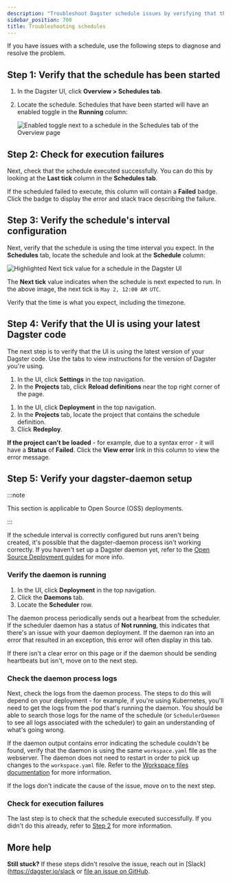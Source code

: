 ```yaml
---
description: "Troubleshoot Dagster schedule issues by verifying that the schedule is included in the Definitions object, the schedule has started, the execution succeeded, the schedule's interval is configured correctly, the code version is correct on Dagster, and that the dagster-daemon is properly set up."
sidebar_position: 700
title: Troubleshooting schedules
---
```


If you have issues with a schedule, use the following steps to diagnose and resolve the problem.

## Step 1: Verify that the schedule has been started

1. In the Dagster UI, click **Overview > Schedules tab**.
2. Locate the schedule. Schedules that have been started will have an enabled toggle in the **Running** column:

   ![Enabled toggle next to a schedule in the Schedules tab of the Overview page](/images/guides/automate/schedules/schedules-enabled-toggle.png)

## Step 2: Check for execution failures

Next, check that the schedule executed successfully. You can do this by looking at the **Last tick** column in the **Schedules tab**.

If the scheduled failed to execute, this column will contain a **Failed** badge. Click the badge to display the error and stack trace describing the failure.

## Step 3: Verify the schedule's interval configuration

Next, verify that the schedule is using the time interval you expect. In the **Schedules** tab, locate the schedule and look at the **Schedule** column:

![Highlighted Next tick value for a schedule in the Dagster UI](/images/guides/automate/schedules/schedules-next-tick.png)

The **Next tick** value indicates when the schedule is next expected to run. In the above image, the next tick is `May 2, 12:00 AM UTC`.

Verify that the time is what you expect, including the timezone.

## Step 4: Verify that the UI is using your latest Dagster code

The next step is to verify that the UI is using the latest version of your Dagster code. Use the tabs to view instructions for the version of Dagster you're using.

<Tabs>
<TabItem value="Local webserver or Dagster OSS">

1. In the UI, click **Settings** in the top navigation.
2. In the **Projects** tab, click **Reload definitions** near the top right corner of the page.

</TabItem>
<TabItem value="Dagster+">

1. In the UI, click **Deployment** in the top navigation.
2. In the **Projects** tab, locate the project that contains the schedule definition.
3. Click **Redeploy**.

</TabItem>
</Tabs>

**If the project can't be loaded** - for example, due to a syntax error - it will have a **Status** of **Failed**. Click the **View error** link in this column to view the error message.

## Step 5: Verify your dagster-daemon setup

:::note

This section is applicable to Open Source (OSS) deployments.

:::

If the schedule interval is correctly configured but runs aren't being created, it's possible that the dagster-daemon process isn't working correctly. If you haven't set up a Dagster daemon yet, refer to the [Open Source Deployment guides](/deployment/oss/deployment-options) for more info.

### Verify the daemon is running

1. In the UI, click **Deployment** in the top navigation.
2. Click the **Daemons** tab.
3. Locate the **Scheduler** row.

The daemon process periodically sends out a hearbeat from the scheduler. If the scheduler daemon has a status of **Not running**, this indicates that there's an issue with your daemon deployment. If the daemon ran into an error that resulted in an exception, this error will often display in this tab.

If there isn't a clear error on this page or if the daemon should be sending heartbeats but isn't, move on to the next step.

### Check the daemon process logs

Next, check the logs from the daemon process. The steps to do this will depend on your deployment - for example, if you're using Kubernetes, you'll need to get the logs from the pod that's running the daemon. You should be able to search those logs for the name of the schedule (or `SchedulerDaemon` to see all logs associated with the scheduler) to gain an understanding of what's going wrong.

If the daemon output contains error indicating the schedule couldn't be found, verify that the daemon is using the same `workspace.yaml` file as the webserver. The daemon does not need to restart in order to pick up changes to the `workspace.yaml` file. Refer to the [Workspace files documentation](/deployment/code-locations/workspace-yaml) for more information.

If the logs don't indicate the cause of the issue, move on to the next step.

### Check for execution failures

The last step is to check that the schedule executed successfully. If you didn't do this already, refer to [Step 2](#step-2-check-for-execution-failures) for more information.

## More help

**Still stuck?** If these steps didn't resolve the issue, reach out in [Slack](https://dagster.io/slack or [file an issue on GitHub](https://github.com/dagster-io/dagster/issues).
